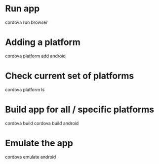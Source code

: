 # Run app
cordova run browser

# Adding a platform
cordova platform add android

# Check current set of platforms
cordova platform ls

# Build app for all / specific platforms
cordova build
cordova build android

# Emulate the app
cordova emulate android